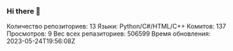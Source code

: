 ### Hi there 👋
Количество репозиториев: 13
Языки: Python/C#/HTML/C++
Комитов: 137
Просмотров: 9
Вес всех репазиториев: 506599
Время обновления: 2023-05-24T19:56:08Z
<!--
**Emeteil/Emeteil** is a ✨ _special_ ✨ repository because its `README.md` (this file) appears on your GitHub profile.

Here are some ideas to get you started:

- 🔭 I’m currently working on ...
- 🌱 I’m currently learning ...
- 👯 I’m looking to collaborate on ...
- 🤔 I’m looking for help with ...
- 💬 Ask me about ...
- 📫 How to reach me: ...
- 😄 Pronouns: ...
- ⚡ Fun fact: ...
-->
